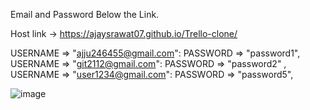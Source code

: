Email and Password Below the Link.

Host link -> https://ajaysrawat07.github.io/Trello-clone/


USERNAME => "ajju246455@gmail.com": PASSWORD =>  "password1",  
USERNAME =>  "git2112@gmail.com":  PASSWORD =>  "password2" ,
USERNAME =>  "user1234@gmail.com": PASSWORD =>  "password5",




![image](https://github.com/AjaySRawat07/To-do-list1/assets/149299603/e0ac1b2d-e5f8-456b-b740-5c3f87433d3a)
